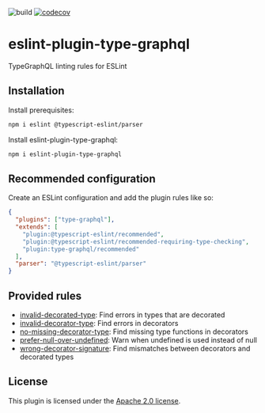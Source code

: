 ![build](https://github.com/borremosch/eslint-plugin-type-graphql/workflows/Node.js%20CI/badge.svg)
[![codecov](https://codecov.io/gh/borremosch/eslint-plugin-type-graphql/branch/main/graph/badge.svg)](https://codecov.io/gh/borremosch/eslint-plugin-type-graphql)

# eslint-plugin-type-graphql

TypeGraphQL linting rules for ESLint

## Installation

Install prerequisites:

```bash
npm i eslint @typescript-eslint/parser
```

Install eslint-plugin-type-graphql:

```bash
npm i eslint-plugin-type-graphql
```

## Recommended configuration

Create an ESLint configuration and add the plugin rules like so:

```json
{
  "plugins": ["type-graphql"],
  "extends": [
    "plugin:@typescript-eslint/recommended",
    "plugin:@typescript-eslint/recommended-requiring-type-checking",
    "plugin:type-graphql/recommended"
  ],
  "parser": "@typescript-eslint/parser"
}
```

## Provided rules

- [invalid-decorated-type](docs/rules/invalid-decorated-type.md): Find errors in types that are decorated
- [invalid-decorator-type](docs/rules/invalid-decorator-type.md): Find errors in decorators
- [no-missing-decorator-type](docs/rules/no-missing-decorator-type.md): Find missing type functions in decorators
- [prefer-null-over-undefined](docs/rules/prefer-null-over-undefined.md): Warn when undefined is used instead of null
- [wrong-decorator-signature](docs/rules/wrong-decorator-signature.md): Find mismatches between decorators and decorated types

## License

This plugin is licensed under the [Apache 2.0 license](https://opensource.org/licenses/Apache-2.0).
